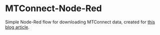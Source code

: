 # MTConnect-Node-Red

Simple Node-Red flow for downloading MTConnect data, created for [this blog article](https://machiningcode.com/node-red-and-mtconnect).
